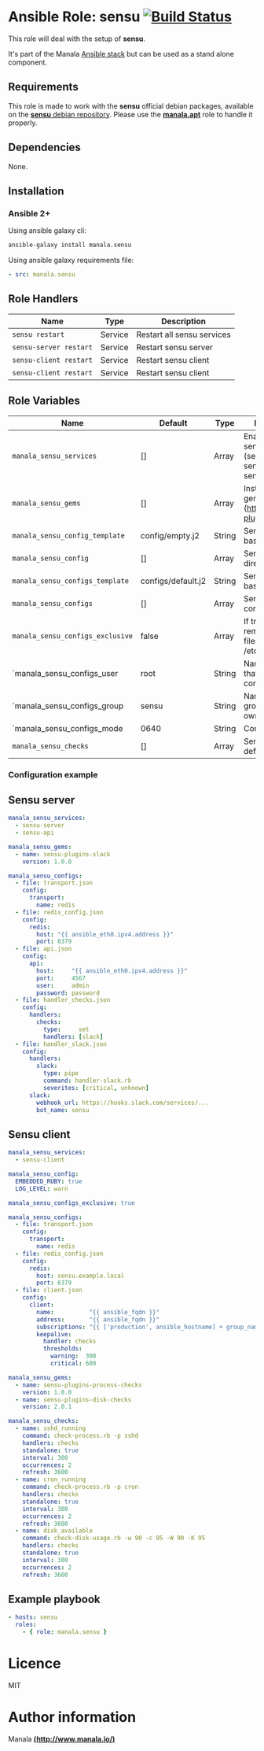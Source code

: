 # Ansible Role: sensu [![Build Status](https://travis-ci.org/manala/ansible-role-sensu.svg?branch=master)](https://travis-ci.org/manala/ansible-role-sensu)

This role will deal with the setup of __sensu__.

It's part of the Manala <a href="http://www.manala.io" target="_blank">Ansible stack</a> but can be used as a stand alone component.

## Requirements

This role is made to work with the __sensu__ official debian packages, available on the [__sensu__ debian repository](https://sensuapp.org/docs/0.26/platforms/sensu-on-ubuntu-debian.html#sensu-core). Please use the [**manala.apt**](https://galaxy.ansible.com/manala/apt/) role to handle it properly.

## Dependencies

None.

## Installation

### Ansible 2+

Using ansible galaxy cli:

```bash
ansible-galaxy install manala.sensu
```

Using ansible galaxy requirements file:

```yaml
- src: manala.sensu
```

## Role Handlers

| Name                   | Type    | Description                |
| ---------------------- | ------- | -------------------------- |
| `sensu restart`        | Service | Restart all sensu services |
| `sensu-server restart` | Service | Restart sensu server       |
| `sensu-client restart` | Service | Restart sensu client       |
| `sensu-client restart` | Service | Restart sensu client       |

## Role Variables

| Name                            | Default                | Type   | Description                                                                |
| ------------------------------- | ---------------------- | ------ | -------------------------------------------------------------------------- |
| `manala_sensu_services`         | []                     | Array  | Enable and start sensu services (sensu-server, sensu-client, sensu-server) |
| `manala_sensu_gems`             | []                     | Array  | Install sensu gems (http://sensu-plugins.io/)                              |
| `manala_sensu_config_template`  | config/empty.j2        | String | Sensu config base template                                                 |
| `manala_sensu_config`           | []                     | Array  | Sensu config directives                                                    |
| `manala_sensu_configs_template` | configs/default.j2     | String | Sensu configs base template                                                |
| `manala_sensu_configs`          | []                     | Array  | Sensu additional configs                                                   |
| `manala_sensu_configs_exclusive`| false                  | Array  | If true, will remove extra files in /etc/sensu/conf.d                      |
| `manala_sensu_configs_user      | root                   | String | Name of the user that should own config files                              |
| `manala_sensu_configs_group     | sensu                  | String | Name of the group that should own config files                             |
| `manala_sensu_configs_mode      | 0640                   | String | Config files mode                                                          |
| `manala_sensu_checks`           | []                     | Array  | Sensu checks definitions                                                   |

### Configuration example

## Sensu server

```yaml
manala_sensu_services:
  - sensu-server
  - sensu-api

manala_sensu_gems:
  - name: sensu-plugins-slack
    version: 1.0.0

manala_sensu_configs:
  - file: transport.json
    config:
      transport:
        name: redis
  - file: redis_config.json
    config:
      redis:
        host: "{{ ansible_eth0.ipv4.address }}"
        port: 6379
  - file: api.json
    config:
      api:
        host:     "{{ ansible_eth0.ipv4.address }}"
        port:     4567
        user:     admin
        password: password
  - file: handler_checks.json
    config:
      handlers:
        checks:
          type:     set
          handlers: [slack]
  - file: handler_slack.json
    config:
      handlers:
        slack:
          type: pipe
          command: handler-slack.rb
          severites: [critical, unknown]
      slack:
        webhook_url: https://hooks.slack.com/services/...
        bot_name: sensu
```

## Sensu client

```yaml
manala_sensu_services:
  - sensu-client

manala_sensu_config:
  EMBEDDED_RUBY: true
  LOG_LEVEL: warn

manala_sensu_configs_exclusive: true

manala_sensu_configs:
  - file: transport.json
    config:
      transport:
        name: redis
  - file: redis_config.json
    config:
      redis:
        host: sensu.example.local
        port: 6379
  - file: client.json
    config:
      client:
        name:          "{{ ansible_fqdn }}"
        address:       "{{ ansible_fqdn }}"
        subscriptions: "{{ ['production', ansible_hostname] + group_names }}"
        keepalive:
          handler: checks
          thresholds:
            warning:  300
            critical: 600

manala_sensu_gems:
  - name: sensu-plugins-process-checks
    version: 1.0.0
  - name: sensu-plugins-disk-checks
    version: 2.0.1

manala_sensu_checks:
  - name: sshd_running
    command: check-process.rb -p sshd
    handlers: checks
    standalone: true
    interval: 300
    occurrences: 2
    refresh: 3600
  - name: cron_running
    command: check-process.rb -p cron
    handlers: checks
    standalone: true
    interval: 300
    occurrences: 2
    refresh: 3600
  - name: disk_available
    command: check-disk-usage.rb -w 90 -c 95 -W 90 -K 95
    handlers: checks
    standalone: true
    interval: 300
    occurrences: 2
    refresh: 3600
```

## Example playbook

```yaml
- hosts: sensu
  roles:
    - { role: manala.sensu }
```

# Licence

MIT

# Author information

Manala [**(http://www.manala.io/)**](http://www.manala.io)
